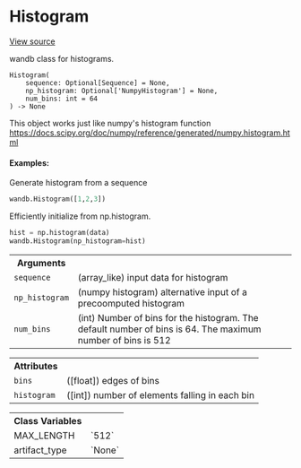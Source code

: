 # Histogram

<!-- Insert buttons and diff -->




<a target="_blank" href="https://charlesfrye.gitbook.io/docs-box/ref/sdk/data_types.py">View source</a>



wandb class for histograms.

<pre><code>Histogram(
    sequence: Optional[Sequence] = None,
    np_histogram: Optional['NumpyHistogram'] = None,
    num_bins: int = 64
) -> None</code></pre>



<!-- Placeholder for "Used in" -->

This object works just like numpy's histogram function
https://docs.scipy.org/doc/numpy/reference/generated/numpy.histogram.html

#### Examples:

Generate histogram from a sequence
```python
wandb.Histogram([1,2,3])
```

Efficiently initialize from np.histogram.
```python
hist = np.histogram(data)
wandb.Histogram(np_histogram=hist)
```



<!-- Tabular view -->
<table>
<tr><th>Arguments</th></tr>

<tr>
<td>
<code>sequence</code>
</td>
<td>
(array_like) input data for histogram
</td>
</tr><tr>
<td>
<code>np_histogram</code>
</td>
<td>
(numpy histogram) alternative input of a precoomputed histogram
</td>
</tr><tr>
<td>
<code>num_bins</code>
</td>
<td>
(int) Number of bins for the histogram.  The default number of bins
is 64.  The maximum number of bins is 512
</td>
</tr>
</table>





<!-- Tabular view -->
<table>
<tr><th>Attributes</th></tr>

<tr>
<td>
<code>bins</code>
</td>
<td>
([float]) edges of bins
</td>
</tr><tr>
<td>
<code>histogram</code>
</td>
<td>
([int]) number of elements falling in each bin
</td>
</tr>
</table>





<!-- Tabular view -->
<table>
<tr><th>Class Variables</th></tr>

<tr>
<td>
MAX_LENGTH<a id="MAX_LENGTH"></a>
</td>
<td>
`512`
</td>
</tr><tr>
<td>
artifact_type<a id="artifact_type"></a>
</td>
<td>
`None`
</td>
</tr>
</table>

